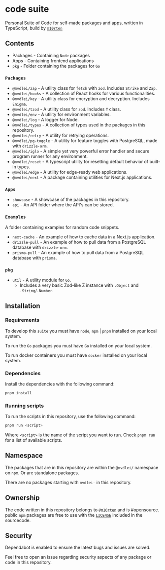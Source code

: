# code suite

Personal Suite of Code for self-made packages and apps, written in TypeScript, build by [`m10rten`](https://github.com/m10rten/)

## Contents

- Packages - Containing `Node` packages
- Apps - Containing frontend applications
- `pkg` - Folder containing the packages for `Go`

### `Packages`

- `@mvdlei/zap` - A utility class for `fetch` with `zod`. Includes `Strike` and `Zap`.
- `@mvdlei/hooks` - A collection of React hooks for various functionalities.
- `@mvdlei/key` - A utility class for encryption and decryption. Includes `Enigma`.
- `@mvdlei/tzod` - A utility class for `zod`. Includes `T` class.
- `@mvdlei/env` - A utility for environment variables.
- `@mvdlei/log` - A logger for Node.
- `@mvdlei/types` - A collection of types used in the packages in this repository.
- `@mvdlei/retry` - A utility for retrying operations.
- `@mvdlei/pg-toggle` - A utility for feature toggles with PostgreSQL, made with `drizzle-orm`.
- `@mvdlei/iglo` - A simple yet very powerful error handler and secure program runner for any environment.
- `@mvdlei/reset` - A typescript utility for resetting default behavior of built-in types.
- `@mvdlei/edge` - A utility for edge-ready web applications.
- `@mvdlei/next` - A package containing utilities for Next.js applications.

### `Apps`

- `showcase` - A showcase of the packages in this repository.
- `api` - An API folder where the API's can be stored.

### `Examples`

A folder containing examples for random code snippets.

- `next-cache` - An example of how to cache data in a Next.js application.
- `drizzle-pull` - An example of how to pull data from a PostgreSQL database with `drizzle-orm`.
- `prisma-pull` - An example of how to pull data from a PostgreSQL database with `prisma`.

### `pkg`

- `util` - A utility module for `Go`.
  - Includes a very basic Zod-like Z instance with `.Object` and `.String`/`.Number`.

## Installation

### Requirements

To develop this `suite` you must have `node`, `npm` | `pnpm` installed on your local system.

To run the `Go` packages you must have `Go` installed on your local system.

To run docker containers you must have `docker` installed on your local system.

### Dependencies

Install the dependencies with the following command:

```bash
pnpm install
```

### Running scripts

To run the scripts in this repository, use the following command:

```bash
pnpm run <script>
```

Where `<script>` is the name of the script you want to run. Check `pnpm run` for a list of available scripts.

## Namespace

The packages that are in this repository are within the `@mvdlei/` namespace on `npm`. Or are standalone packages.

There are no packages starting with `mvdlei-` in this repository.

## Ownership

The code written in this repository belongs to [`@m10rten`](https://github.com/m10rten) and is #opensource. public `npm` packages are free to use with the [`LICENSE`](LICENSE) included in the sourcecode.

## Security

Dependabot is enabled to ensure the latest bugs and issues are solved.

Feel free to open an issue regarding security aspects of any package or code in this repository.
